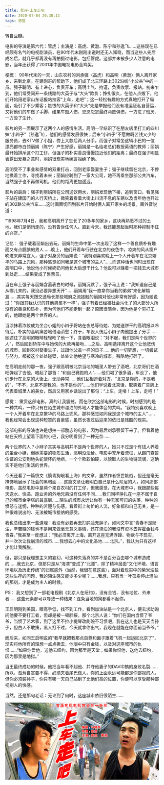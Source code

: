 ```yaml
---
title: 影评-上车走吧    
date: 2020-07-04 20:30:13
tags: 感悟
---
```


转自豆瓣。

电影的导演是第六代：管虎；主演是：高虎、黄渤、陈宁和孙逸飞……这些现在已经颇有名气的电视剧演员，在90年代末刚刚出道时还无人知晓，而当这些人先后成名后，就几乎都再没有再拍摄过电影，包括管虎。这部并未被多少人注意的电影，当年还获得了2001年中国电视电影金鸡奖。


梗概：
90年代末的一天，山东农村的刘承强（高虎）和高明（黄渤）俩人离开家乡，来到北京。在建刚哥的帮助下，他们成了北三环路上302沿线“小公共”中的一员。强子聪明、有上进心，负责开车；高明土气、拘谨，负责收票、报站。初来乍到，他们常受同开一条线路的大英子与“大头”欺负；挣扎很久，在他人点拨下，他们开始用老家山东话报站拉客“上车，走吧”；这一轻松有趣的方式真地打开了局面，吸引了不少乘客；嫉恨的大英子和“大头”先是举报他们没有准运证私自营运，又将他们的车做了手脚，结果车毁人伤，恩恩怨怨最终两败俱伤，一方进了班房、一方没了生计。

影片的另一面展示了这两个人的感情生活。高明一早结识了在朋友店里打工的四川妹“小辫子”（孙逸飞），他们的感情发展很快；后来“小辫子”不愿做既苦钱又少的服务员，去KTV做了小姐，傍上大款后两人分手。而强子对常坐这辆小巴的一位漂亮都市白领丽娟（陈宁）产生好感，丽娟是一名给老总们教授英语的教师；丽娟最开始排斥这个打工仔，但强子的朴实善良慢慢拉近他们的距离；最终在强子明显表露出爱慕之意时，丽娟很现实地婉言拒绝了他。

高明受不了事业和感情的双重打击，回到老家娶妻生子；强子继续留在北京，不停地换着工作，寻找着未来；丽娟应聘到了一家大公司，她不再乘坐那部公共汽车，当然强子也不再做司机，他们的距离更加遥远。

影片的最后：强子到丽娟所在公司送饮用水，丽娟发现他下楼，追到窗口，看见强子站在建国门的人行天桥上，微笑着看着大街上川流不息的车辆以及当年他也开过的302路公共汽车……这时画面切回到影片开始时俩人离开家乡的场景，画外音说道：

“1998年7月4日，我和高明离开了生长了20多年的家乡，这块再熟悉不过的土地。我们是悄悄走的，没有告诉任何人。直到今天，我还能想起当时那种抑制不住的兴奋。”


记忆：
强子载着丽娟出去玩，丽娟的生命中第一次出现了这样一个善良质朴有趣而又有点腼腆的男人……晚上，他们开着车行驶在北京的夜色中，凉爽的风从窗户吹进来非常宜人，强子对身旁的丽娟说：“我特别喜欢晚上一个人开着车在北京繁华的马路上兜风，那种感觉如同我是这个城市的主人”……而这种话也同时出现在高明口中，他说他小时候奶奶问他长大后想干什么？他说可以赚着一把钱去大城市到处逛……结果变成了售票员。

当在车上强子与丽娟含蓄表白的时候，丽娟沉默了，强子马上说：“我知道自己是从哪儿来的，我没必要异想天开”……丽娟用“我一直拿你当我的弟弟”来化解尴尬……其实每天跟交通局长那些城府之流接触的丽娟对他也非常有好感，因为她说过：“你跟其我认识的其他男孩不一样”，强子有着已经被社会污化了的大部分人所没有的善良和质朴，但为何他们不能走到一起？原因很简单，因为他是个穷打工的，他跟她是两个世界的人。

当涂抹着浓妆成为坐台小姐的小辫子将站在夜总等待她、为她送饼干的高明报以冷待后，朴实的高明痛苦地借酒消愁；终于，车毁人伤后小辫子向他提出了分手……她遮住了高明的眼睛轻轻吻了他一下，含着眼泪说：“对不起，我们是两个世界的人”，然后回到轿车中与她傍的大款再接吻……之后，高明选择离开这个让他悲伤的城市，回到农村娶妻生子，过跟他父辈一样的日子……他的一切梦想，一切尝试与努力，都被这个处处碰壁，处处让他绝望与寒冷的城市，残酷地打碎了。

在高明走前的那一夜，强子跟高明被北京当地的城里人带去了酒吧，北京哥们在酒吧弹起了吉他，唱起了那首：“和自己赛跑的人”……他们喝了很多酒，车没了，他们步行在北京的大街上，无助异常……他们互相逗着对方，“北京是你的，不是我的”，“不不，北京不是我的，也不是你的”……他们学说着北京话，取笑着广告牌上代表着城里人的美女，然后又用家乡话说出了那句：“上车，走喽！上车，走吧！”


感觉：
重赏这部电影，真的让我震撼，而在欣赏这部电影的时候，时刻感到的是一种共鸣，一种只有在陌生城市漂泊的外地人才能体会的共鸣。“我特别喜欢晚上一个人开着车在北京繁华的马路上兜风，那种感觉如同我是这个城市的主人”……我也经常会出现这种短暂的自豪感，虽然长夜过后迎来的依旧是残酷的现实。

这部电影的导演也许是想拍一部励志的电影，因为最后刘承强留下来了。但看着他站在天桥上望着下面的小巴，我分明看到了一种无奈……

两个世界的人？小辫子其实与高明并不是两个世界的人，她只不过是个有钱人养着的坐台小姐，但她需要的物质生活，高明没法给。电影中充斥着流氓，从踢门查暂住证的公安到地头蛇使坏的地痞，一个个欺软怕硬，以貌取人的生物链流氓，这确实不是他们生活的世界。

今天还看了一篇愤文《愤青狗眼看上海》的文章，虽然作者愤世嫉俗，但还是毫无掩饰地展示了社会的黑暗面……这篇文章让我明白自己是什么阶层的人，如同那部电影，虽然电影中是两个来自农村的打工仔，但我感觉，在大城市中，我跟那些每天送水、快递、跑业务的外地兄弟没有任何不同……我们同样挣扎在一座不属于自己的城市金字塔的最底层……陌生的城市永远让你有一种无家可归的失落，种种的愤怒与迷惘，种种的苦楚与伤感，看着街上匆忙的人流，好象都和自己无关，是一种很难说出的、无法被城市接纳的感受。

我也总结出来一些道理：我没有必要再去打肿脸充胖子。如同文中言“青春不是赌注，辛苦赚的钱也不是用来做毫无意义事情，还在漂泊的我没有资本去挥霍金钱与青春。”我甚至一度想过：“我必须离开上海，离开这座充满浮躁、物欲与不现实，并一次次让我崩溃的城市……我想去心中的文化圣地……北京。”，我认为只有这样才能让我解脱。

但，那只是我理想主义的妄幻，可这种失落真的并不是百分百由哪个城市造成的……我去北京，但那只是从“海漂”变成了“北漂”，除了精神层面“文化环境、语言环境以及历史传统”的归属感外（当然，我很在意这些），面对着现实中的柴米油盐这些生存的问题，我的陌生感又能少多少呢？……我想，只有当一叶孤舟停止漂泊的那刻，才是成为主人的时候。


PS：
我又想到了一部老电视剧《北京人在纽约》，没有金钱、没有地位、外来者……这些元素都可以导致一种结果：连条当地的狗都看不起你。

王启明刚到美国，眼高手低，找不到工作，看到加油站是一个北京人，便去求助询问他要不要打工者，但却是被一顿胖揍，那个北京人说：“你们在国内当惯了爷爷，当惯了艺术家，到了这里不拉小提琴改刷碗不习惯吧，我在这儿也是天天当孙子，但白人不敢揍，黑人打不过，今天就拿你出气，我现在就能在你面前当爷爷。”

而后来，如同王启明说的“我早就把我那点自尊和面子跟着飞机一起运回北京了”，现实将他所有的理想一点点撕去，他眼中只有金钱，以及对这座城市的仇恨……“如果你爱他，送他去纽约，因为那里是天堂；如果你恨他，送他去纽约，因为那里是地狱。”

当王最终成功的时候，他把当年看不起他、并夺他妻子的DAVID搞的身败名裂……所以，孤芳自赏要不得，必须夹着尾巴做人，你的上面永远可能都是你鄙视的人，但你必须装孙子，你只有哪一天自己站到了比他们高的位置，你便可以享受那种鄙视别人的快感。

当然，还是那句老话：无论到了何时，这座城市依旧很陌生……

<div align=center>

![](/img/shangchezouba.jpg)

</div>